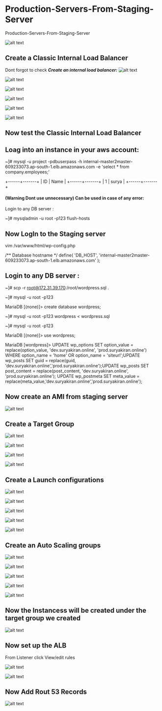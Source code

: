 # Production-Servers-From-Staging-Server
Production-Servers-From-Staging-Server

![alt text](https://github.com/SuryakiranSubramaniam/Production-Servers-From-Staging-Server/blob/main/image/Production.png)

## Create a Classic Internal Load Balancer

Dont forgot to check ***Create an internal load balancer:***
![alt text](https://github.com/SuryakiranSubramaniam/Production-Servers-From-Staging-Server/blob/main/image/ICLB1.png)

![alt text](https://github.com/SuryakiranSubramaniam/Production-Servers-From-Staging-Server/blob/main/image/ICLB2.png)

![alt text](https://github.com/SuryakiranSubramaniam/Production-Servers-From-Staging-Server/blob/main/image/ICLB.png)

![alt text](https://github.com/SuryakiranSubramaniam/Production-Servers-From-Staging-Server/blob/main/image/ICLB3.png)

![alt text](https://github.com/SuryakiranSubramaniam/Production-Servers-From-Staging-Server/blob/main/image/ICLB4.png)

![alt text](https://github.com/SuryakiranSubramaniam/Production-Servers-From-Staging-Server/blob/main/image/ICLB5.png)

## Now test the Classic Internal Load Balancer

## Loag into an instance in your aws account:

 ~]# mysql -u project -pdbuserpass -h internal-master2master-609233073.ap-south-1.elb.amazonaws.com -e 'select * from company.employees;'
 
 +------+-------+
| ID   | Name  |
+------+-------+
|    1 | surya |
+------+-------+

#### (Warning Dont use unnecessary) Can be used in case of any error:

Login to any DB server : 

~]# mysqladmin -u root -p123 flush-hosts

## Now LogIn to the Staging server

vim /var/www/html/wp-config.php

/** Database hostname */
define( 'DB_HOST', 'internal-master2master-609233073.ap-south-1.elb.amazonaws.com' );

## Login to any DB server : 

~]# scp -r root@172.31.39.170:/root/wordpress.sql .

~]# mysql -u root -p123

MariaDB [(none)]> create database wordpress;

~]# mysql -u root -p123 wordpress < wordpress.sql

~]# mysql -u root -p123

MariaDB [(none)]> use wordpress;

MariaDB [wordpress]> UPDATE wp_options SET option_value = replace(option_value, 'dev.suryakiran.online', 'prod.suryakiran.online') WHERE option_name = 'home' OR option_name = 'siteurl';UPDATE wp_posts SET guid = replace(guid, 'dev.suryakiran.online','prod.suryakiran.online');UPDATE wp_posts SET post_content = replace(post_content, 'dev.suryakiran.online', 'prod.suryakiran.online'); UPDATE wp_postmeta SET meta_value = replace(meta_value,'dev.suryakiran.online','prod.suryakiran.online');

## Now create an AMI from staging server

![alt text](https://github.com/SuryakiranSubramaniam/Production-Servers-From-Staging-Server/blob/main/image/AMI.png)

## Create a Target Group

![alt text](https://github.com/SuryakiranSubramaniam/Production-Servers-From-Staging-Server/blob/main/image/tg1.png)

![alt text](https://github.com/SuryakiranSubramaniam/Production-Servers-From-Staging-Server/blob/main/image/tg2.png)

![alt text](https://github.com/SuryakiranSubramaniam/Production-Servers-From-Staging-Server/blob/main/image/tg3.png)

![alt text](https://github.com/SuryakiranSubramaniam/Production-Servers-From-Staging-Server/blob/main/image/tg4.png)

## Create a Launch configurations

![alt text](https://github.com/SuryakiranSubramaniam/Production-Servers-From-Staging-Server/blob/main/image/LC1.png)

![alt text](https://github.com/SuryakiranSubramaniam/Production-Servers-From-Staging-Server/blob/main/image/LC2.png)

![alt text](https://github.com/SuryakiranSubramaniam/Production-Servers-From-Staging-Server/blob/main/image/LC3.png)

![alt text](https://github.com/SuryakiranSubramaniam/Production-Servers-From-Staging-Server/blob/main/image/LC4.png)

![alt text](https://github.com/SuryakiranSubramaniam/Production-Servers-From-Staging-Server/blob/main/image/LC5.png)

## Create an Auto Scaling groups

![alt text](https://github.com/SuryakiranSubramaniam/Production-Servers-From-Staging-Server/blob/main/image/AG1.png)

![alt text](https://github.com/SuryakiranSubramaniam/Production-Servers-From-Staging-Server/blob/main/image/AG2.png)

![alt text](https://github.com/SuryakiranSubramaniam/Production-Servers-From-Staging-Server/blob/main/image/AG3.png)

![alt text](https://github.com/SuryakiranSubramaniam/Production-Servers-From-Staging-Server/blob/main/image/AG4.png)

![alt text](https://github.com/SuryakiranSubramaniam/Production-Servers-From-Staging-Server/blob/main/image/AG5.png)

## Now the Instancess will be created under the target group we created

![alt text](https://github.com/SuryakiranSubramaniam/Production-Servers-From-Staging-Server/blob/main/image/EC2.png)

## Now set up the ALB

From Listener click View/edit rules

![alt text](https://github.com/SuryakiranSubramaniam/Production-Servers-From-Staging-Server/blob/main/image/ALB1.png)

![alt text](https://github.com/SuryakiranSubramaniam/Production-Servers-From-Staging-Server/blob/main/image/ALB2.png)

## Now Add Rout 53 Records

![alt text](https://github.com/SuryakiranSubramaniam/Production-Servers-From-Staging-Server/blob/main/image/R53.png)
